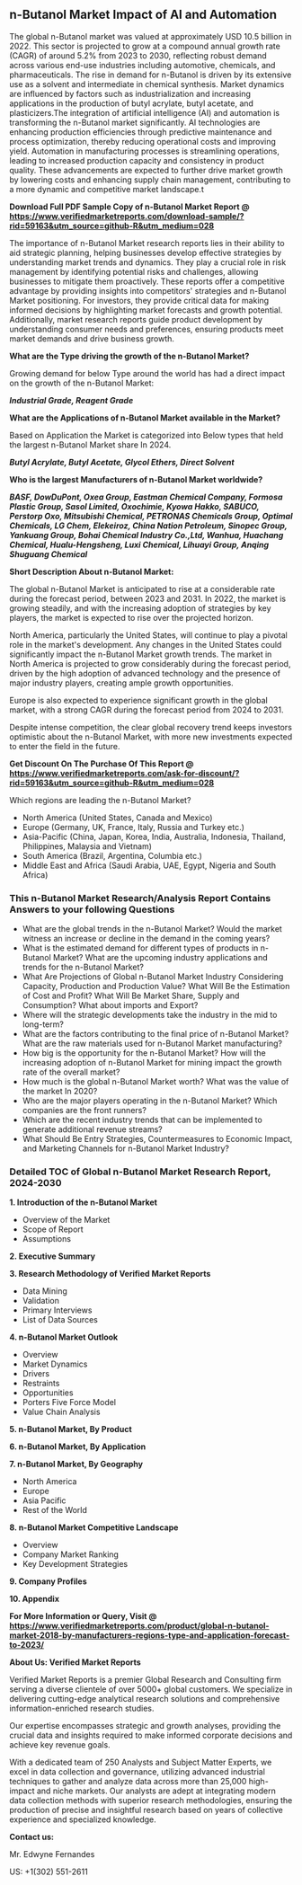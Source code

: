 <h2>n-Butanol Market Impact of AI and Automation</h2>The global n-Butanol market was valued at approximately USD 10.5 billion in 2022. This sector is projected to grow at a compound annual growth rate (CAGR) of around 5.2% from 2023 to 2030, reflecting robust demand across various end-use industries including automotive, chemicals, and pharmaceuticals. The rise in demand for n-Butanol is driven by its extensive use as a solvent and intermediate in chemical synthesis. Market dynamics are influenced by factors such as industrialization and increasing applications in the production of butyl acrylate, butyl acetate, and plasticizers.The integration of artificial intelligence (AI) and automation is transforming the n-Butanol market significantly. AI technologies are enhancing production efficiencies through predictive maintenance and process optimization, thereby reducing operational costs and improving yield. Automation in manufacturing processes is streamlining operations, leading to increased production capacity and consistency in product quality. These advancements are expected to further drive market growth by lowering costs and enhancing supply chain management, contributing to a more dynamic and competitive market landscape.t</p><p id="" class=""><strong>Download Full PDF Sample Copy of n-Butanol Market Report @ <a href="https://www.verifiedmarketreports.com/download-sample/?rid=59163&utm_source=github-R&utm_medium=028" target="_blank">https://www.verifiedmarketreports.com/download-sample/?rid=59163&utm_source=github-R&utm_medium=028</a></strong></p><p>The importance of&nbsp;n-Butanol Market research reports lies in their ability to aid strategic planning, helping businesses develop effective strategies by understanding market trends and dynamics. They play a crucial role in risk management by identifying potential risks and challenges, allowing businesses to mitigate them proactively. These reports offer a competitive advantage by providing insights into competitors' strategies and n-Butanol Market positioning. For investors, they provide critical data for making informed decisions by highlighting market forecasts and growth potential. Additionally, market research reports guide product development by understanding consumer needs and preferences, ensuring products meet market demands and drive business growth.</p><p><strong>What are the&nbsp;Type driving the growth of the n-Butanol Market?</strong></p><p id="" class="">Growing demand for below Type around the world has had a direct impact on the growth of the n-Butanol Market:</p><em><strong>Industrial Grade, Reagent Grade</strong></em></p><strong>What are the&nbsp;Applications&nbsp;of n-Butanol Market available in the Market?</strong></p><p id="" class="">Based on Application the Market is categorized into Below types that held the largest n-Butanol Market share In 2024.</p><em><strong>Butyl Acrylate, Butyl Acetate, Glycol Ethers, Direct Solvent</strong></em></p><strong>Who is the largest Manufacturers of n-Butanol Market worldwide?</strong></p><p><em><strong>BASF, DowDuPont, Oxea Group, Eastman Chemical Company, Formosa Plastic Group, Sasol Limited, Oxochimie, Kyowa Hakko, SABUCO, Perstorp Oxo, Mitsubishi Chemical, PETRONAS Chemicals Group, Optimal Chemicals, LG Chem, Elekeiroz, China Nation Petroleum, Sinopec Group, Yankuang Group, Bohai Chemical Industry Co.,Ltd, Wanhua, Huachang Chemical, Hualu-Hengsheng, Luxi Chemical, Lihuayi Group, Anqing Shuguang Chemical</strong></em></p><p id="" class=""><strong>Short Description About n-Butanol Market:</strong></p><p>The global n-Butanol Market is anticipated to rise at a considerable rate during the forecast period, between 2023 and 2031. In 2022, the market is growing steadily, and with the increasing adoption of strategies by key players, the market is expected to rise over the projected horizon.</p><p>North America, particularly the United States, will continue to play a pivotal role in the market's development. Any changes in the United States could significantly impact the n-Butanol Market growth trends. The market in North America is projected to grow considerably during the forecast period, driven by the high adoption of advanced technology and the presence of major industry players, creating ample growth opportunities.</p><p>Europe is also expected to experience significant growth in the global market, with a strong CAGR during the forecast period from 2024 to 2031.</p><p>Despite intense competition, the clear global recovery trend keeps investors optimistic about the n-Butanol Market, with more new investments expected to enter the field in the future.</p><p id="" class=""><strong>Get Discount On The Purchase Of This Report @ <a href="https://www.verifiedmarketreports.com/ask-for-discount/?rid=59163&utm_source=github-R&utm_medium=028" target="_blank">https://www.verifiedmarketreports.com/ask-for-discount/?rid=59163&utm_source=github-R&utm_medium=028</a></strong></p>Which regions are leading the n-Butanol Market?</p><ul><li>North America (United States, Canada and Mexico)</li><li>Europe (Germany, UK, France, Italy, Russia and Turkey etc.)</li><li>Asia-Pacific (China, Japan, Korea, India, Australia, Indonesia, Thailand, Philippines, Malaysia and Vietnam)</li><li>South America (Brazil, Argentina, Columbia etc.)</li><li>Middle East and Africa (Saudi Arabia, UAE, Egypt, Nigeria and South Africa)</li></ul><h3 id="" class="">This n-Butanol Market Research/Analysis Report Contains Answers to your following Questions</h3><ul><li>What are the global trends in the n-Butanol Market? Would the market witness an increase or decline in the demand in the coming years?</li><li>What is the estimated demand for different types of products in n-Butanol Market? What are the upcoming industry applications and trends for the n-Butanol Market?</li><li>What Are Projections of Global n-Butanol Market Industry Considering Capacity, Production and Production Value? What Will Be the Estimation of Cost and Profit? What Will Be Market Share, Supply and Consumption? What about imports and Export?</li><li>Where will the strategic developments take the industry in the mid to long-term?</li><li>What are the factors contributing to the final price of n-Butanol Market? What are the raw materials used for n-Butanol Market manufacturing?</li><li>How big is the opportunity for the n-Butanol Market? How will the increasing adoption of n-Butanol Market for mining impact the growth rate of the overall market?</li><li>How much is the global n-Butanol Market worth? What was the value of the market In 2020?</li><li>Who are the major players operating in the n-Butanol Market? Which companies are the front runners?</li><li>Which are the recent industry trends that can be implemented to generate additional revenue streams?</li><li>What Should Be Entry Strategies, Countermeasures to Economic Impact, and Marketing Channels for n-Butanol Market Industry?</li></ul><h3 id="" class="">Detailed TOC of Global n-Butanol Market Research Report, 2024-2030</h3><p id="" class=""><strong>1. Introduction of the n-Butanol Market</strong></p><ul><li>Overview of the Market</li><li>Scope of Report</li><li>Assumptions</li></ul><p id="" class=""><strong>2. Executive Summary</strong></p><p id="" class=""><strong>3. Research Methodology of Verified Market Reports</strong></p><ul><li>Data Mining</li><li>Validation</li><li>Primary Interviews</li><li>List of Data Sources</li></ul><p id="" class=""><strong>4. n-Butanol Market Outlook</strong></p><ul><li>Overview</li><li>Market Dynamics</li><li>Drivers</li><li>Restraints</li><li>Opportunities</li><li>Porters Five Force Model</li><li>Value Chain Analysis</li></ul><p id="" class=""><strong>5. n-Butanol Market, By Product</strong></p><p id="" class=""><strong>6. n-Butanol Market, By Application</strong></p><p id="" class=""><strong>7. n-Butanol Market, By Geography</strong></p><ul><li>North America</li><li>Europe</li><li>Asia Pacific</li><li>Rest of the World</li></ul><p id="" class=""><strong>8. n-Butanol Market Competitive Landscape</strong></p><ul><li>Overview</li><li>Company Market Ranking</li><li>Key Development Strategies</li></ul><p id="" class=""><strong>9. Company Profiles</strong></p><p id="" class=""><strong>10. Appendix</strong></p><p id="" class=""><strong>For More Information or Query, Visit @ <a href="https://www.verifiedmarketreports.com/product/global-n-butanol-market-2018-by-manufacturers-regions-type-and-application-forecast-to-2023/" target="_blank">https://www.verifiedmarketreports.com/product/global-n-butanol-market-2018-by-manufacturers-regions-type-and-application-forecast-to-2023/</a></strong></p><p id="" class=""><strong>About Us: Verified Market Reports</strong></p><p id="" class="">Verified Market Reports is a premier Global Research and Consulting firm serving a diverse clientele of over 5000+ global customers. We specialize in delivering cutting-edge analytical research solutions and comprehensive information-enriched research studies.</p><p id="" class="">Our expertise encompasses strategic and growth analyses, providing the crucial data and insights required to make informed corporate decisions and achieve key revenue goals.</p><p id="" class="">With a dedicated team of 250 Analysts and Subject Matter Experts, we excel in data collection and governance, utilizing advanced industrial techniques to gather and analyze data across more than 25,000 high-impact and niche markets. Our analysts are adept at integrating modern data collection methods with superior research methodologies, ensuring the production of precise and insightful research based on years of collective experience and specialized knowledge.</p><p id="" class=""><strong>Contact us:</strong></p><p id="" class="">Mr. Edwyne Fernandes</p><p id="" class="">US: +1(302) 551-2611</p>